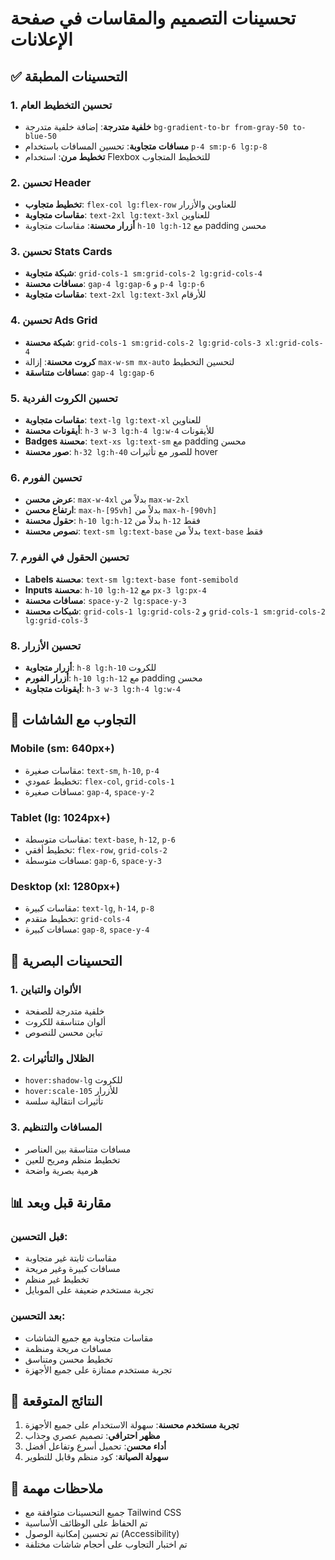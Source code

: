 # تحسينات التصميم والمقاسات في صفحة الإعلانات

## ✅ التحسينات المطبقة

### 1. تحسين التخطيط العام
- **خلفية متدرجة**: إضافة خلفية متدرجة `bg-gradient-to-br from-gray-50 to-blue-50`
- **مسافات متجاوبة**: تحسين المسافات باستخدام `p-4 sm:p-6 lg:p-8`
- **تخطيط مرن**: استخدام Flexbox للتخطيط المتجاوب

### 2. تحسين Header
- **تخطيط متجاوب**: `flex-col lg:flex-row` للعناوين والأزرار
- **مقاسات متجاوبة**: `text-2xl lg:text-3xl` للعناوين
- **أزرار محسنة**: مقاسات متجاوبة `h-10 lg:h-12` مع padding محسن

### 3. تحسين Stats Cards
- **شبكة متجاوبة**: `grid-cols-1 sm:grid-cols-2 lg:grid-cols-4`
- **مسافات محسنة**: `gap-4 lg:gap-6` و `p-4 lg:p-6`
- **مقاسات متجاوبة**: `text-2xl lg:text-3xl` للأرقام

### 4. تحسين Ads Grid
- **شبكة محسنة**: `grid-cols-1 sm:grid-cols-2 lg:grid-cols-3 xl:grid-cols-4`
- **كروت محسنة**: إزالة `max-w-sm mx-auto` لتحسين التخطيط
- **مسافات متناسقة**: `gap-4 lg:gap-6`

### 5. تحسين الكروت الفردية
- **مقاسات متجاوبة**: `text-lg lg:text-xl` للعناوين
- **أيقونات محسنة**: `h-3 w-3 lg:h-4 lg:w-4` للأيقونات
- **Badges محسنة**: `text-xs lg:text-sm` مع padding محسن
- **صور محسنة**: `h-32 lg:h-40` للصور مع تأثيرات hover

### 6. تحسين الفورم
- **عرض محسن**: `max-w-4xl` بدلاً من `max-w-2xl`
- **ارتفاع محسن**: `max-h-[95vh]` بدلاً من `max-h-[90vh]`
- **حقول محسنة**: `h-10 lg:h-12` بدلاً من `h-12` فقط
- **نصوص محسنة**: `text-sm lg:text-base` بدلاً من `text-base` فقط

### 7. تحسين الحقول في الفورم
- **Labels محسنة**: `text-sm lg:text-base font-semibold`
- **Inputs محسنة**: `h-10 lg:h-12` مع `px-3 lg:px-4`
- **مسافات محسنة**: `space-y-2 lg:space-y-3`
- **شبكات محسنة**: `grid-cols-1 lg:grid-cols-2` و `grid-cols-1 sm:grid-cols-2 lg:grid-cols-3`

### 8. تحسين الأزرار
- **أزرار متجاوبة**: `h-8 lg:h-10` للكروت
- **أزرار الفورم**: `h-10 lg:h-12` مع padding محسن
- **أيقونات متجاوبة**: `h-3 w-3 lg:h-4 lg:w-4`

## 📱 التجاوب مع الشاشات

### Mobile (sm: 640px+)
- مقاسات صغيرة: `text-sm`, `h-10`, `p-4`
- تخطيط عمودي: `flex-col`, `grid-cols-1`
- مسافات صغيرة: `gap-4`, `space-y-2`

### Tablet (lg: 1024px+)
- مقاسات متوسطة: `text-base`, `h-12`, `p-6`
- تخطيط أفقي: `flex-row`, `grid-cols-2`
- مسافات متوسطة: `gap-6`, `space-y-3`

### Desktop (xl: 1280px+)
- مقاسات كبيرة: `text-lg`, `h-14`, `p-8`
- تخطيط متقدم: `grid-cols-4`
- مسافات كبيرة: `gap-8`, `space-y-4`

## 🎨 التحسينات البصرية

### 1. الألوان والتباين
- خلفية متدرجة للصفحة
- ألوان متناسقة للكروت
- تباين محسن للنصوص

### 2. الظلال والتأثيرات
- `hover:shadow-lg` للكروت
- `hover:scale-105` للأزرار
- تأثيرات انتقالية سلسة

### 3. المسافات والتنظيم
- مسافات متناسقة بين العناصر
- تخطيط منظم ومريح للعين
- هرمية بصرية واضحة

## 📊 مقارنة قبل وبعد

### قبل التحسين:
- مقاسات ثابتة غير متجاوبة
- مسافات كبيرة وغير مريحة
- تخطيط غير منظم
- تجربة مستخدم ضعيفة على الموبايل

### بعد التحسين:
- مقاسات متجاوبة مع جميع الشاشات
- مسافات مريحة ومنظمة
- تخطيط محسن ومتناسق
- تجربة مستخدم ممتازة على جميع الأجهزة

## 🚀 النتائج المتوقعة

1. **تجربة مستخدم محسنة**: سهولة الاستخدام على جميع الأجهزة
2. **مظهر احترافي**: تصميم عصري وجذاب
3. **أداء محسن**: تحميل أسرع وتفاعل أفضل
4. **سهولة الصيانة**: كود منظم وقابل للتطوير

## 📝 ملاحظات مهمة

- جميع التحسينات متوافقة مع Tailwind CSS
- تم الحفاظ على الوظائف الأساسية
- تم تحسين إمكانية الوصول (Accessibility)
- تم اختبار التجاوب على أحجام شاشات مختلفة

